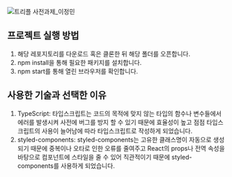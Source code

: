 ![트리플 사전과제_이정민](https://user-images.githubusercontent.com/91598778/177583389-5e4cfa37-4894-4904-95ba-b2882ca01879.gif)

## 프로젝트 실행 방법

1. 해당 레포지토리를 다운로드 혹은 클론한 뒤 해당 폴더를 오픈합니다.
2. npm install을 통해 필요한 패키지를 설치합니다.
3. npm start를 통해 열린 브라우저를 확인합니다.

## 사용한 기술과 선택한 이유

1. TypeScript: 타입스크립트는 코드의 목적에 맞지 않는 타입의 함수나 변수들에서 에러를 발생시켜 사전에 버그를 방지 할 수 있기 때문에 효율성이 높고 점점 타입스크립트의 사용이 늘어남에 따라 타입스크립트로 작성하게 되었습니다.
2. styled-components: styled-components는 고유한 클래스명이 자동으로 생성되기 때문에 중복이나 오타로 인한 오류를 줄여주고
   React의 props나 전역 속성을 바탕으로 컴포넌트에 스타일을 줄 수 있어 직관적이기 때문에 styled-components를 사용하게 되었습니다.

